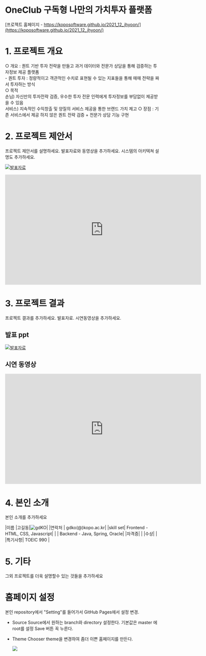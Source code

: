 # OneClub 구독형 나만의 가치투자 플랫폼

[프로젝트 홈페이지 - https://koposoftware.github.io/2021_12_jhyoon/](https://koposoftware.github.io/2021_12_jhyoon/)

# 1. 프로젝트 개요
  ○ 개요 : 퀀트 기반 투자 전략을 만들고 과거 데이터와 전문가 상담을 통해 검증하는 투자정보 제공 플랫폼
  <br>
     - 퀀트 투자 : 정량적이고 객관적인 수치로 표현될 수 있는 지표들을 통해 매매 전략을 짜서 투자하는 방식
  <br>
  ○ 목적
  <br>
    손님) 자신만의 투자전략 검증, 우수한 투자 전문 인력에게 투자정보를 부담없이 제공받을 수 있음
  <br>
    서비스) 지속적인 수익창출 및 양질의 서비스 제공을 통한 브랜드 가치 제고
  ○ 장점 : 기존 서비스에서 제공 하지 않은 퀀트 전략 검증 + 전문가 상담 기능 구현
  

# 2. 프로젝트 제안서

프로젝트 제안서를 설명하세요. 발표자료와 동영상을 추가하세요. 시스템의 아키텍쳐 설명도 추가하세요.

   <img src="ppt.jpg"/>[발표자료](/project.pptx)<br>
   <iframe id="ytplayer" type="text/html" width="640" height="360" src="https://www.youtube.com/embed/6LxbdIjWP04" frameborder="0"></iframe>
 

# 3. 프로젝트 결과
프로젝트 결과를 추가하세요. 발표자료. 시연동영상을 추가하세요.

## 발표 ppt 
   <img src="ppt.jpg"/>[발표자료](/project.pptx)<br>

## 시연 동영상 

   <iframe id="ytplayer" type="text/html" width="640" height="360" src="https://www.youtube.com/embed/6LxbdIjWP04" frameborder="0"></iframe>

# 4. 본인 소개

본인 소개를 추가하세요

|이름 |고길동|![gdKO](/gdko.jpg)|
|연락처 | gdko(@)kopo.ac.kr|
|skill set| Frontend - HTML, CSS, Javascript|
| | Backend - Java, Spring, Oracle|
|자격증|  |
|수상| |
|특기사항|  TOEIC 990 |

# 5. 기타
그외 프로젝트를 더욱 설명할수 있는 것들을 추가하세요

# 홈페이지 설정
 본인 repository에서 "Setting"를 들어가서 GitHub Pages에서 설정 변경.
* Source
 Source에서 원하는 branch와 directory 설정한다. 
 기본값은 master 에 root를 설정 
 Save 버튼 꼭 누른다.
 
 * Theme Chooser
 theme을 변경하여 좀더 이쁜 홈페이지를 만든다.
   
   <img src="homepage.JPG"/><br>
